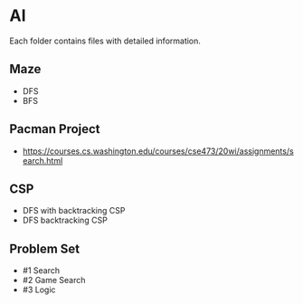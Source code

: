 # AI

Each folder contains files with detailed information.

## Maze
- DFS
- BFS

## Pacman Project
- https://courses.cs.washington.edu/courses/cse473/20wi/assignments/search.html

## CSP
- DFS with backtracking CSP
- DFS backtracking CSP

## Problem Set
- #1 Search
- #2 Game Search
- #3 Logic
